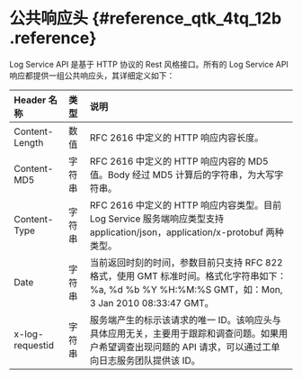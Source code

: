 # 公共响应头 {#reference_qtk_4tq_12b .reference}

Log Service API 是基于 HTTP 协议的 Rest 风格接口。所有的 Log Service API 响应都提供一组公共响应头，其详细定义如下：

|Header 名称|类型|说明|
|:--------|:-|:-|
|Content-Length|数值|RFC 2616 中定义的 HTTP 响应内容长度。|
|Content-MD5|字符串|RFC 2616 中定义的 HTTP 响应内容的 MD5 值。Body 经过 MD5 计算后的字符串，为大写字符串。|
|Content-Type|字符串|RFC 2616 中定义的 HTTP 响应内容类型。目前 Log Service 服务端响应类型支持 application/json，application/x-protobuf 两种类型。|
|Date|字符串|当前返回时刻的时间，参数目前只支持 RFC 822 格式，使用 GMT 标准时间。格式化字符串如下：%a, %d %b %Y %H:%M:%S GMT，如：Mon, 3 Jan 2010 08:33:47 GMT。|
|x-log-requestid|字符串|服务端产生的标示该请求的唯一 ID。该响应头与具体应用无关，主要用于跟踪和调查问题。如果用户希望调查出现问题的 API 请求，可以通过工单向日志服务团队提供该 ID。|

